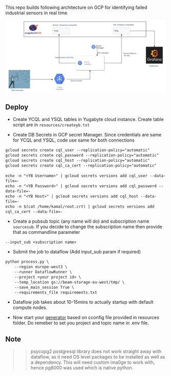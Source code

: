 This repo builds following architecture on GCP for identifying failed industrial sensors in real time

![Architecture](resources/SensorGCP.png)

## Deploy

* Create YCQL and YSQL tables in Yugabyte cloud instance. Create table script are in `resources/createyb.txt` 

* Create DB Secrets in GCP secret Manager. Since credentials are same for YCQL and YSQL, code use same for both connections

```
gcloud secrets create cql_user --replication-policy="automatic"
gcloud secrets create cql_password --replication-policy="automatic"
gcloud secrets create cql_host --replication-policy="automatic"
gcloud secrets create cql_ca_cert --replication-policy="automatic"

echo -n "<YB Username>" | gcloud secrets versions add cql_user --data-file=-
echo -n "<YB Password>" | gcloud secrets versions add cql_password --data-file=-
echo -n "<YB Host>" | gcloud secrets versions add cql_host --data-file=-
echo -n $(cat /home/kamal/root.crt) | gcloud secrets versions add cql_ca_cert --data-file=-

```

* Create a pubsub topic (any name will do) and subscription name `sourcesub`. If you decide to change the subscription name 
then provide that as commandline parameter
```
--input_sub <subscription name>
```

* Submit the job to dataflow (Add input_sub param if required)
```
python process.py \
    --region europe-west3 \
    --runner DataflowRunner \
    --project <your project id> \
    --temp_location gs://beam-storage-eu-west/tmp/ \
    --save_main_session True \
    --requirements_file requirements.txt
```

* Dataflow job takes about 10-15mins to actually startup with default compute nodes.

* Now start your [generator](https://github.com/skamalj/datagenerator) based on cconfig file provided in resources folder.
Do remeber to set you project and topic name in .env file.

## Note
>> psycopg2 postgresql library does not work straight away with dataflow, as it need OS level packages to be installed as well as a dependency. This will need custom ima0ge to work with, hence pg8000 was used which is native python. 